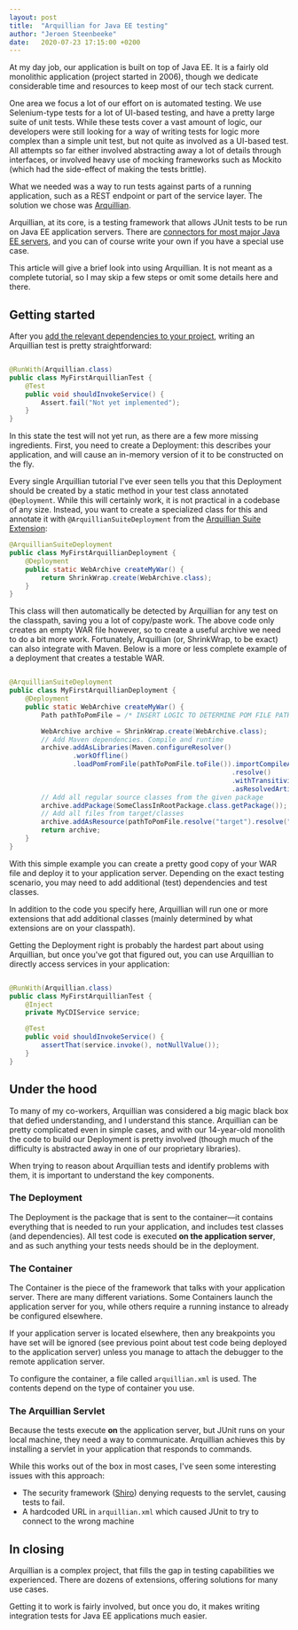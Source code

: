```yaml
---
layout: post
title:  "Arquillian for Java EE testing"
author: "Jeroen Steenbeeke"
date:   2020-07-23 17:15:00 +0200
---
```


At my day job, our application is built on top of Java EE. It is a fairly old monolithic application
 (project started in 2006), though we dedicate considerable time and resources to keep most of our
 tech stack current.
 
One area we focus a lot of our effort on is automated testing. We use Selenium-type tests for a lot of
UI-based testing, and have a pretty large suite of unit tests. While these tests cover a vast amount
of logic, our developers were still looking for a way of writing tests for logic more complex than a
 simple unit test, but not quite as involved as a UI-based test. All attempts so far either involved
 abstracting away a lot of details through interfaces, or involved heavy use of mocking frameworks such
 as Mockito (which had the side-effect of making the tests brittle).
 
What we needed was a way to run tests against parts of a running application, such as a REST endpoint
or part of the service layer. The solution we chose was [Arquillian](http://arquillian.org/).
 
<!--more-->

Arquillian, at its core, is a testing framework that allows JUnit tests to be run on Java EE application
 servers. There are [connectors for most major Java EE servers](https://docs.jboss.org/author/display/ARQ/Container%20adapters.html),
 and you can of course write your own if you have a special use case.
 
This article will give a brief look into using Arquillian. It is not meant as a complete tutorial, so
I may skip a few steps or omit some details here and there.

## Getting started

After you [add the relevant dependencies to your project](http://arquillian.org/guides/getting_started/), writing
an Arquillian test is pretty straightforward:

```java

@RunWith(Arquillian.class)
public class MyFirstArquillianTest {
    @Test
    public void shouldInvokeService() {
        Assert.fail("Not yet implemented");
    }
}

```

In this state the test will not yet run, as there are a few more missing ingredients. First, you need to
create a Deployment: this describes your application, and will cause an in-memory version of it to be constructed on the fly.

Every single Arquillian tutorial I've ever seen tells you that this Deployment should be created by
a static method in your test class annotated `@Deployment`. While this will certainly work, it is not
practical in a codebase of any size. Instead, you want to create a specialized class for this and
annotate it with `@ArquillianSuiteDeployment` from the [Arquillian Suite Extension](https://github.com/ingwarsw/arquillian-suite-extension):

```java
@ArquillianSuiteDeployment
public class MyFirstArquillianDeployment {
    @Deployment
    public static WebArchive createMyWar() {
        return ShrinkWrap.create(WebArchive.class);
    }
}
```
This class will then automatically be detected by Arquillian for any test on the classpath, saving you
a lot of copy/paste work. The above code only creates an empty WAR file however, so to create a useful
archive we need to do a bit more work. Fortunately, Arquillian (or, ShrinkWrap, to be exact) can also
integrate with Maven. Below is a more or less complete example of a deployment that creates a testable WAR.

```java

@ArquillianSuiteDeployment
public class MyFirstArquillianDeployment {
    @Deployment
    public static WebArchive createMyWar() {
        Path pathToPomFile = /* INSERT LOGIC TO DETERMINE POM FILE PATH HERE */;

        WebArchive archive = ShrinkWrap.create(WebArchive.class);
        // Add Maven dependencies. Compile and runtime
        archive.addAsLibraries(Maven.configureResolver()
                .workOffline()
                .loadPomFromFile(pathToPomFile.toFile()).importCompileAndRuntimeDependencies()
                                                        .resolve()
                                                        .withTransitivity()
                                                        .asResolvedArtifact());
        // Add all regular source classes from the given package
        archive.addPackage(SomeClassInRootPackage.class.getPackage());
        // Add all files from target/classes
        archive.addAsResource(pathToPomFile.resolve("target").resolve("classes").toFile(), "");
        return archive;
    }
}

```

With this simple example you can create a pretty good copy of your WAR file and deploy it to your
 application server. Depending on the exact testing scenario, you may need to add additional (test) dependencies
 and test classes.
 
In addition to the code you specify here, Arquillian will run one or more extensions that add additional
classes (mainly determined by what extensions are on your classpath).

Getting the Deployment right is probably the hardest part about using Arquillian, but once you've got that
figured out, you can use Arquillian to directly access services in your application:

```java

@RunWith(Arquillian.class)
public class MyFirstArquillianTest {
    @Inject
    private MyCDIService service;

    @Test
    public void shouldInvokeService() {
        assertThat(service.invoke(), notNullValue());
    }
}

```

## Under the hood

To many of my co-workers, Arquillian was considered a big magic black box that defied understanding, and
I understand this stance. Arquillian can be pretty complicated even in simple cases, and with our 14-year-old
monolith the code to build our Deployment is pretty involved (though much of the difficulty is abstracted away in
one of our proprietary libraries).

When trying to reason about Arquillian tests and identify problems with them, it is important to
understand the key components.

### The Deployment

The Deployment is the package that is sent to the container&mdash;it contains everything that is needed
to run your application, and includes test classes (and dependencies). All test code is executed **on the application server**,
and as such anything your tests needs should be in the deployment.

### The Container

The Container is the piece of the framework that talks with your application server. There are many
 different variations. Some Containers launch the application server for you, while others require
 a running instance to already be configured elsewhere.
 
If your application server is located elsewhere, then any breakpoints you have set will be ignored 
(see previous point about test code being deployed to the application server) unless you manage to
attach the debugger to the remote application server.

To configure the container, a file called `arquillian.xml` is used. The contents depend on the type 
of container you use.

### The Arquillian Servlet

Because the tests execute **on** the application server, but JUnit runs on your local machine, they
need a way to communicate. Arquillian achieves this by installing a servlet in your application that
responds to commands.

While this works out of the box in most cases, I've seen some interesting issues with this
approach:

- The security framework ([Shiro](https://shiro.apache.org/)) denying requests to the servlet, causing
tests to fail.
- A hardcoded URL in `arquillian.xml` which caused JUnit to try to connect to the wrong machine

## In closing

Arquillian is a complex project, that fills the gap in testing capabilities we experienced. There are
dozens of extensions, offering solutions for many use cases.

Getting it to work is fairly involved, but once you do, it makes writing integration tests for Java EE
applications much easier.
